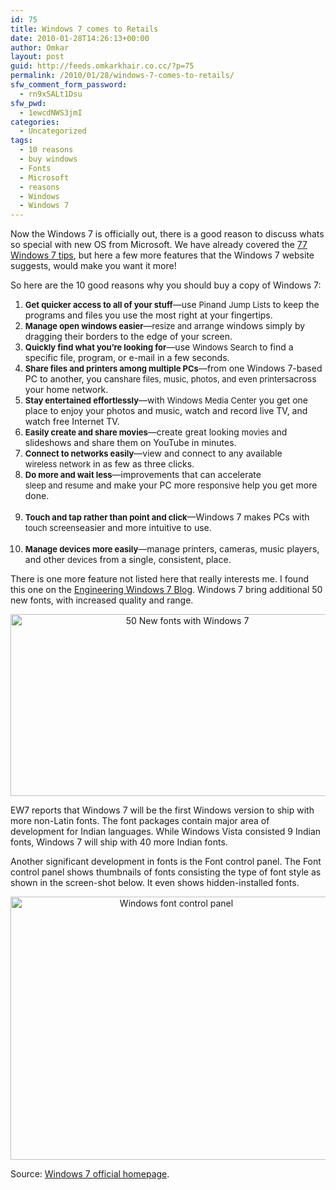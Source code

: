```yaml
---
id: 75
title: Windows 7 comes to Retails
date: 2010-01-28T14:26:13+00:00
author: Omkar
layout: post
guid: http://feeds.omkarkhair.co.cc/?p=75
permalink: /2010/01/28/windows-7-comes-to-retails/
sfw_comment_form_password:
  - rn9xSALt1Dsu
sfw_pwd:
  - 1ewcdNWS3jmI
categories:
  - Uncategorized
tags:
  - 10 reasons
  - buy windows
  - Fonts
  - Microsoft
  - reasons
  - Windows
  - Windows 7
---
```

Now the Windows 7 is officially out, there is a good reason to discuss whats so special with new OS from Microsoft. We have already covered the <a href="http://omkarkhair.co.cc/index.php?option=com_content&view=article&id=80:77-windows-7-tips-from-technet&catid=35:technology&Itemid=44" target="_blank">77 Windows 7 tips</a>, but here a few more features that the Windows 7 website suggests, would make you want it more!

So here are the 10 good reasons why you should buy a copy of Windows 7:</p> 

  1. <strong style="outline-width: 0px; outline-style: initial; outline-color: initial; font-size: 13px; background-image: initial; background-repeat: initial; background-attachment: initial; -webkit-background-clip: initial; -webkit-background-origin: initial; background-color: transparent; padding: 0px; margin: 0px;">Get quicker access to all of your stuff</strong>—use <span id="pin" style="outline-width: 0px; outline-style: initial; outline-color: initial; font-size: 13px; background-image: initial; background-repeat: initial; background-attachment: initial; -webkit-background-clip: initial; -webkit-background-origin: initial; background-color: transparent; display: inline-block; padding: 0px; margin: 0px;">Pin </span>and <span id="jump-lists" style="outline-width: 0px; outline-style: initial; outline-color: initial; font-size: 13px; background-image: initial; background-repeat: initial; background-attachment: initial; -webkit-background-clip: initial; -webkit-background-origin: initial; background-color: transparent; display: inline-block; padding: 0px; margin: 0px;">Jump Lists</span> to keep the programs and files you use the most right at your fingertips. 
  2. <strong style="outline-width: 0px; outline-style: initial; outline-color: initial; font-size: 13px; background-image: initial; background-repeat: initial; background-attachment: initial; -webkit-background-clip: initial; -webkit-background-origin: initial; background-color: transparent; padding: 0px; margin: 0px;">Manage open windows easier</strong>—<span id="snap" style="outline-width: 0px; outline-style: initial; outline-color: initial; font-size: 13px; background-image: initial; background-repeat: initial; background-attachment: initial; -webkit-background-clip: initial; -webkit-background-origin: initial; background-color: transparent; display: inline-block; padding: 0px; margin: 0px;">resize and arrange</span> windows simply by dragging their borders to the edge of your screen. 
  3. <strong style="outline-width: 0px; outline-style: initial; outline-color: initial; font-size: 13px; background-image: initial; background-repeat: initial; background-attachment: initial; -webkit-background-clip: initial; -webkit-background-origin: initial; background-color: transparent; padding: 0px; margin: 0px;">Quickly find what you’re looking for</strong>—use <span id="windows-search" style="outline-width: 0px; outline-style: initial; outline-color: initial; font-size: 13px; background-image: initial; background-repeat: initial; background-attachment: initial; -webkit-background-clip: initial; -webkit-background-origin: initial; background-color: transparent; display: inline-block; padding: 0px; margin: 0px;">Windows Search</span> to find a specific file, program, or e-mail in a few seconds. 
  4. <strong style="outline-width: 0px; outline-style: initial; outline-color: initial; font-size: 13px; background-image: initial; background-repeat: initial; background-attachment: initial; -webkit-background-clip: initial; -webkit-background-origin: initial; background-color: transparent; padding: 0px; margin: 0px;">Share files and printers among multiple PCs</strong>—from one Windows 7-based PC to another, you can<span id="homegroup" style="outline-width: 0px; outline-style: initial; outline-color: initial; font-size: 13px; background-image: initial; background-repeat: initial; background-attachment: initial; -webkit-background-clip: initial; -webkit-background-origin: initial; background-color: transparent; display: inline-block; padding: 0px; margin: 0px;">share files, music, photos, and even printers </span>across your home network. 
  5. <strong style="outline-width: 0px; outline-style: initial; outline-color: initial; font-size: 13px; background-image: initial; background-repeat: initial; background-attachment: initial; -webkit-background-clip: initial; -webkit-background-origin: initial; background-color: transparent; padding: 0px; margin: 0px;">Stay entertained effortlessly</strong>—with <span id="windows-media-center" style="outline-width: 0px; outline-style: initial; outline-color: initial; font-size: 13px; background-image: initial; background-repeat: initial; background-attachment: initial; -webkit-background-clip: initial; -webkit-background-origin: initial; background-color: transparent; display: inline-block; padding: 0px; margin: 0px;">Windows Media Center</span> you get one place to enjoy your photos and music, watch and record live TV, and watch free Internet TV. 
  6. <strong style="outline-width: 0px; outline-style: initial; outline-color: initial; font-size: 13px; background-image: initial; background-repeat: initial; background-attachment: initial; -webkit-background-clip: initial; -webkit-background-origin: initial; background-color: transparent; background-position: initial initial; padding: 0px; margin: 0px; border: 0px initial initial;">Easily create and share movies</strong>—create great looking <span id="windows-live-essentials" style="outline-width: 0px; outline-style: initial; outline-color: initial; font-size: 13px; background-image: initial; background-repeat: initial; background-attachment: initial; -webkit-background-clip: initial; -webkit-background-origin: initial; background-color: transparent; display: inline-block; background-position: initial initial; padding: 0px; margin: 0px; border: 0px initial initial;">movies</span> and slideshows and share them on YouTube in minutes. 
  7. <strong style="outline-width: 0px; outline-style: initial; outline-color: initial; font-size: 13px; background-image: initial; background-repeat: initial; background-attachment: initial; -webkit-background-clip: initial; -webkit-background-origin: initial; background-color: transparent; background-position: initial initial; padding: 0px; margin: 0px; border: 0px initial initial;">Connect to networks easily</strong>—view and connect to any available <span id="view-available-networks" style="outline-width: 0px; outline-style: initial; outline-color: initial; font-size: 13px; background-image: initial; background-repeat: initial; background-attachment: initial; -webkit-background-clip: initial; -webkit-background-origin: initial; background-color: transparent; display: inline-block; background-position: initial initial; padding: 0px; margin: 0px; border: 0px initial initial;">wireless network</span> in as few as three clicks. 
  8. <strong style="outline-width: 0px; outline-style: initial; outline-color: initial; font-size: 13px; background-image: initial; background-repeat: initial; background-attachment: initial; -webkit-background-clip: initial; -webkit-background-origin: initial; background-color: transparent; background-position: initial initial; padding: 0px; margin: 0px; border: 0px initial initial;">Do more and wait less</strong>—improvements that can accelerate <span id="sleep-and-resume" style="outline-width: 0px; outline-style: initial; outline-color: initial; font-size: 13px; background-image: initial; background-repeat: initial; background-attachment: initial; -webkit-background-clip: initial; -webkit-background-origin: initial; background-color: transparent; display: inline-block; background-position: initial initial; padding: 0px; margin: 0px; border: 0px initial initial;">sleep and resume</span> and make your PC more <span id="performance-improvements" style="outline-width: 0px; outline-style: initial; outline-color: initial; font-size: 13px; background-image: initial; background-repeat: initial; background-attachment: initial; -webkit-background-clip: initial; -webkit-background-origin: initial; background-color: transparent; display: inline-block; background-position: initial initial; padding: 0px; margin: 0px; border: 0px initial initial;">responsive</span> help you get more done.  
    <strong style="outline-width: 0px; outline-style: initial; outline-color: initial; font-size: 13px; background-image: initial; background-repeat: initial; background-attachment: initial; -webkit-background-clip: initial; -webkit-background-origin: initial; background-color: transparent; background-position: initial initial; padding: 0px; margin: 0px; border: 0px initial initial;"><br /></strong>
  9. <strong style="outline-width: 0px; outline-style: initial; outline-color: initial; font-size: 13px; background-image: initial; background-repeat: initial; background-attachment: initial; -webkit-background-clip: initial; -webkit-background-origin: initial; background-color: transparent; background-position: initial initial; padding: 0px; margin: 0px; border: 0px initial initial;">Touch and tap rather than point and click</strong>—Windows 7 makes PCs with <span id="windows-touch" style="outline-width: 0px; outline-style: initial; outline-color: initial; font-size: 13px; background-image: initial; background-repeat: initial; background-attachment: initial; -webkit-background-clip: initial; -webkit-background-origin: initial; background-color: transparent; display: inline-block; background-position: initial initial; padding: 0px; margin: 0px; border: 0px initial initial;">touch screens</span>easier and more intuitive to use.  
    <strong style="outline-width: 0px; outline-style: initial; outline-color: initial; font-size: 13px; background-image: initial; background-repeat: initial; background-attachment: initial; -webkit-background-clip: initial; -webkit-background-origin: initial; background-color: transparent; background-position: initial initial; padding: 0px; margin: 0px; border: 0px initial initial;"><br /></strong>
 10. <strong style="outline-width: 0px; outline-style: initial; outline-color: initial; font-size: 13px; background-image: initial; background-repeat: initial; background-attachment: initial; -webkit-background-clip: initial; -webkit-background-origin: initial; background-color: transparent; background-position: initial initial; padding: 0px; margin: 0px; border: 0px initial initial;">Manage devices more easily</strong>—manage printers, cameras, music players, and other <span id="device-management" style="outline-width: 0px; outline-style: initial; outline-color: initial; font-size: 13px; background-image: initial; background-repeat: initial; background-attachment: initial; -webkit-background-clip: initial; -webkit-background-origin: initial; background-color: transparent; display: inline-block; background-position: initial initial; padding: 0px; margin: 0px; border: 0px initial initial;">devices</span> from a single, consistent, place.

There is one more feature not listed here that really interests me. I found this one on the <a href="http://blogs.msdn.com/e7/" target="_blank">Engineering Windows 7 Blog</a>. Windows 7 bring additional 50 new fonts, with increased quality and range.

<p style="text-align: center; ">
  <img src="http://blogs.msdn.com/blogfiles/e7/WindowsLiveWriter/EngineeringWindows7foraGlobalMarket_14857/image_3.png" border="0" title="50 New fonts with Windows 7" width="550" height="291" />
</p>

EW7 reports that Windows 7 will be the first Windows version to ship with more non-Latin fonts. The font packages contain major area of development for Indian languages. While Windows Vista consisted 9 Indian fonts, Windows 7 will ship with 40 more Indian fonts.

Another significant development in fonts is the Font control panel. The Font control panel shows thumbnails of fonts consisting the type of font style as shown in the screen-shot below. It even shows hidden-installed fonts.

<p style="text-align: center; ">
  <img src="http://blogs.msdn.com/blogfiles/e7/WindowsLiveWriter/EngineeringWindows7foraGlobalMarket_BEA8/image_thumb_7.png" border="0" title="Windows font control panel" width="515" height="421" />
</p>

<p style="text-align: left; ">
  Source: <a href="http://www.microsoft.com/windows/windows-7/" target="_blank">Windows 7 official homepage</a>.
</p>